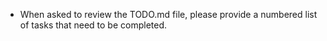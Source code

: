 - When asked to review the TODO.md file, please provide a numbered list of tasks that need to be completed.
